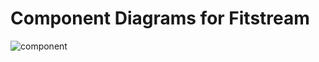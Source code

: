 # Component Diagrams for Fitstream

![component](https://github.com/user-attachments/assets/6b25a008-2158-40f1-bd75-6de9d12e241b)
